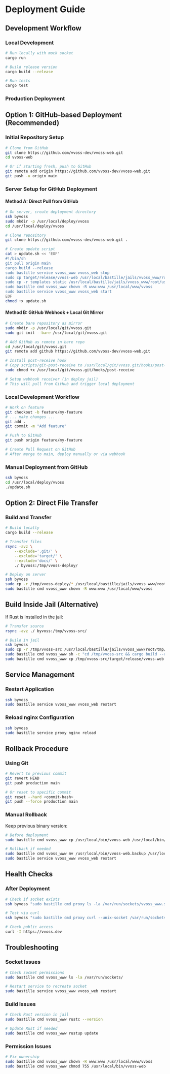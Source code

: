 # Deployment Guide

## Development Workflow

### Local Development
```bash
# Run locally with mock socket
cargo run

# Build release version
cargo build --release

# Run tests
cargo test
```

### Production Deployment

## Option 1: GitHub-based Deployment (Recommended)

### Initial Repository Setup
```bash
# Clone from GitHub
git clone https://github.com/vvoss-dev/vvoss-web.git
cd vvoss-web

# Or if starting fresh, push to GitHub
git remote add origin https://github.com/vvoss-dev/vvoss-web.git
git push -u origin main
```

### Server Setup for GitHub Deployment

#### Method A: Direct Pull from GitHub
```bash
# On server, create deployment directory
ssh byvoss
sudo mkdir -p /usr/local/deploy/vvoss
cd /usr/local/deploy/vvoss

# Clone repository
git clone https://github.com/vvoss-dev/vvoss-web.git .

# Create update script
cat > update.sh << 'EOF'
#!/bin/sh
git pull origin main
cargo build --release
sudo bastille service vvoss_www vvoss_web stop
sudo cp target/release/vvoss-web /usr/local/bastille/jails/vvoss_www/root/usr/local/bin/
sudo cp -r templates static /usr/local/bastille/jails/vvoss_www/root/usr/local/www/vvoss/
sudo bastille cmd vvoss_www chown -R www:www /usr/local/www/vvoss
sudo bastille service vvoss_www vvoss_web start
EOF
chmod +x update.sh
```

#### Method B: GitHub Webhook + Local Git Mirror
```bash
# Create bare repository as mirror
sudo mkdir -p /usr/local/git/vvoss.git
sudo git init --bare /usr/local/git/vvoss.git

# Add GitHub as remote in bare repo
cd /usr/local/git/vvoss.git
git remote add github https://github.com/vvoss-dev/vvoss-web.git

# Install post-receive hook
# Copy scripts/git-post-receive to /usr/local/git/vvoss.git/hooks/post-receive
sudo chmod +x /usr/local/git/vvoss.git/hooks/post-receive

# Setup webhook receiver (in deploy jail)
# This will pull from GitHub and trigger local deployment
```

### Local Development Workflow
```bash
# Work on feature
git checkout -b feature/my-feature
# ... make changes ...
git add .
git commit -m "Add feature"

# Push to GitHub
git push origin feature/my-feature

# Create Pull Request on GitHub
# After merge to main, deploy manually or via webhook
```

### Manual Deployment from GitHub
```bash
ssh byvoss
cd /usr/local/deploy/vvoss
./update.sh
```

## Option 2: Direct File Transfer

### Build and Transfer
```bash
# Build locally
cargo build --release

# Transfer files
rsync -avz \
    --exclude='.git/' \
    --exclude='target/' \
    --exclude='docs/' \
    ./ byvoss:/tmp/vvoss-deploy/

# Deploy on server
ssh byvoss
sudo cp -r /tmp/vvoss-deploy/* /usr/local/bastille/jails/vvoss_www/root/usr/local/www/vvoss/
sudo bastille cmd vvoss_www chown -R www:www /usr/local/www/vvoss
```

## Build Inside Jail (Alternative)

If Rust is installed in the jail:
```bash
# Transfer source
rsync -avz ./ byvoss:/tmp/vvoss-src/

# Build in jail
ssh byvoss
sudo cp -r /tmp/vvoss-src /usr/local/bastille/jails/vvoss_www/root/tmp/
sudo bastille cmd vvoss_www sh -c "cd /tmp/vvoss-src && cargo build --release"
sudo bastille cmd vvoss_www cp /tmp/vvoss-src/target/release/vvoss-web /usr/local/bin/
```

## Service Management

### Restart Application
```bash
ssh byvoss
sudo bastille service vvoss_www vvoss_web restart
```

### Reload nginx Configuration
```bash
ssh byvoss
sudo bastille service proxy nginx reload
```

## Rollback Procedure

### Using Git
```bash
# Revert to previous commit
git revert HEAD
git push production main

# Or reset to specific commit
git reset --hard <commit-hash>
git push --force production main
```

### Manual Rollback
Keep previous binary version:
```bash
# Before deployment
sudo bastille cmd vvoss_www cp /usr/local/bin/vvoss-web /usr/local/bin/vvoss-web.backup

# Rollback if needed
sudo bastille cmd vvoss_www mv /usr/local/bin/vvoss-web.backup /usr/local/bin/vvoss-web
sudo bastille service vvoss_www vvoss_web restart
```

## Health Checks

### After Deployment
```bash
# Check if socket exists
ssh byvoss "sudo bastille cmd proxy ls -la /var/run/sockets/vvoss_www.sock"

# Test via curl
ssh byvoss "sudo bastille cmd proxy curl --unix-socket /var/run/sockets/vvoss_www.sock http://localhost/"

# Check public access
curl -I https://vvoss.dev
```

## Troubleshooting

### Socket Issues
```bash
# Check socket permissions
sudo bastille cmd vvoss_www ls -la /var/run/sockets/

# Restart service to recreate socket
sudo bastille service vvoss_www vvoss_web restart
```

### Build Issues
```bash
# Check Rust version in jail
sudo bastille cmd vvoss_www rustc --version

# Update Rust if needed
sudo bastille cmd vvoss_www rustup update
```

### Permission Issues
```bash
# Fix ownership
sudo bastille cmd vvoss_www chown -R www:www /usr/local/www/vvoss
sudo bastille cmd vvoss_www chmod 755 /usr/local/bin/vvoss-web
```